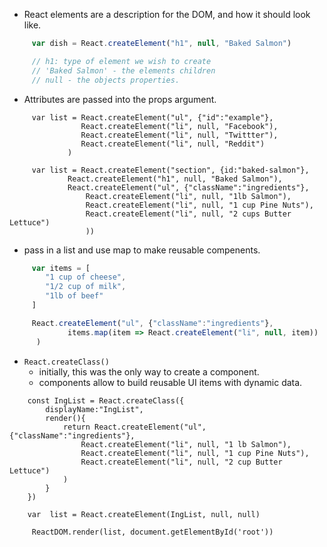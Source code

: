
*  React elements are a description for the DOM, and how it should look like.
```js
     var dish = React.createElement("h1", null, "Baked Salmon")

     // h1: type of element we wish to create
     // 'Baked Salmon' - the elements children
     // null - the objects properties.

```
*  Attributes are passed into the props argument. 
```
     var list = React.createElement("ul", {"id":"example"}, 
                React.createElement("li", null, "Facebook"),
                React.createElement("li", null, "Twittter"),
                React.createElement("li", null, "Reddit")
             )

     var list = React.createElement("section", {id:"baked-salmon"}, 
             React.createElement("h1", null, "Baked Salmon"),
             React.createElement("ul", {"className":"ingredients"},
                 React.createElement("li", null, "1lb Salmon"),
                 React.createElement("li", null, "1 cup Pine Nuts"),
                 React.createElement("li", null, "2 cups Butter Lettuce")
                 ))
```
* pass in a list and use map to make reusable compenents.  
```js
     var items = [
        "1 cup of cheese",
        "1/2 cup of milk",
        "1lb of beef"
     ]

     React.createElement("ul", {"className":"ingredients"}, 
             items.map(item => React.createElement("li", null, item))
      )

```


* `React.createClass()`
    * initially, this was the only way to create a component.
    * components allow to build reusable UI items with dynamic data.

```
    const IngList = React.createClass({
	    displayName:"IngList",
        render(){
            return React.createElement("ul", {"className":"ingredients"}, 
                React.createElement("li", null, "1 lb Salmon"),
                React.createElement("li", null, "1 cup Pine Nuts"),
                React.createElement("li", null, "2 cup Butter Lettuce")
            )
        }
    })

    var  list = React.createElement(IngList, null, null)

     ReactDOM.render(list, document.getElementById('root')) 
```




